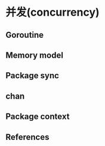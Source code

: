 # 并发(concurrency)

## Goroutine

## Memory model

## Package sync

## chan

## Package context

## References
